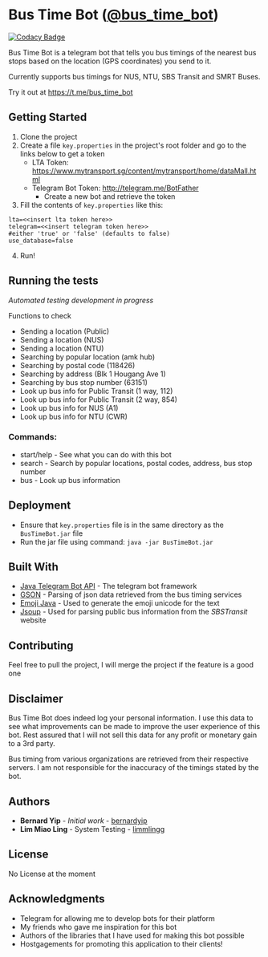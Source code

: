 # Bus Time Bot ([@bus_time_bot](https://t.me/bus_time_bot))

[![Codacy Badge](https://api.codacy.com/project/badge/Grade/3eb9dfac269d4cadac76da4716f245db)](https://www.codacy.com/app/bernardyip/BusTimeBot?utm_source=github.com&utm_medium=referral&utm_content=bernardyip/BusTimeBot&utm_campaign=badger)

Bus Time Bot is a telegram bot that tells you bus timings of the nearest bus stops based on the location (GPS coordinates) you send to it.

Currently supports bus timings for NUS, NTU, SBS Transit and SMRT Buses.

Try it out at https://t.me/bus_time_bot

## Getting Started

1. Clone the project
2. Create a file `key.properties` in the project's root folder and go to the links below to get a token
   - LTA Token: https://www.mytransport.sg/content/mytransport/home/dataMall.html
   - Telegram Bot Token: http://telegram.me/BotFather
     - Create a new bot and retrieve the token
3. Fill the contents of `key.properties` like this:
```
lta=<<insert lta token here>>
telegram=<<insert telegram token here>>
#either 'true' or 'false' (defaults to false)
use_database=false
```
4. Run!

## Running the tests

*Automated testing development in progress*

Functions to check

- Sending a location (Public)
- Sending a location (NUS)
- Sending a location (NTU)
- Searching by popular location (amk hub)
- Searching by postal code (118426)
- Searching by address (Blk 1 Hougang Ave 1)
- Searching by bus stop number (63151)
- Look up bus info for Public Transit (1 way, 112)
- Look up bus info for Public Transit (2 way, 854)
- Look up bus info for NUS (A1)
- Look up bus info for NTU (CWR)

### Commands:

- start/help - See what you can do with this bot
- search - Search by popular locations, postal codes, address, bus stop number
- bus - Look up bus information

## Deployment

- Ensure that `key.properties` file is in the same directory as the `BusTimeBot.jar` file
- Run the jar file using command: `java -jar BusTimeBot.jar`

## Built With

* [Java Telegram Bot API](https://github.com/rubenlagus/TelegramBots) - The telegram bot framework
* [GSON](https://github.com/google/gson) - Parsing of json data retrieved from the bus timing services
* [Emoji Java](https://github.com/vdurmont/emoji-java) - Used to generate the emoji unicode for the text
* [Jsoup](https://jsoup.org/) - Used for parsing public bus information from the *SBSTransit* website

## Contributing

Feel free to pull the project, I will merge the project if the feature is a good one

## Disclaimer

Bus Time Bot does indeed log your personal information. I use this data to see what improvements can be made to improve the user experience of this bot. Rest assured that I will not sell this data for any profit or monetary gain to a 3rd party.

Bus timing from various organizations are retrieved from their respective servers. I am not responsible for the inaccuracy of the timings stated by the bot. 

## Authors

* **Bernard Yip** - *Initial work* - [bernardyip](https://github.com/bernardyip)
* **Lim Miao Ling** - System Testing - [limmlingg](https://github.com/limmlingg)

## License

No License at the moment

## Acknowledgments

* Telegram for allowing me to develop bots for their platform
* My friends who gave me inspiration for this bot
* Authors of the libraries that I have used for making this bot possible
* Hostgagements for promoting this application to their clients!
